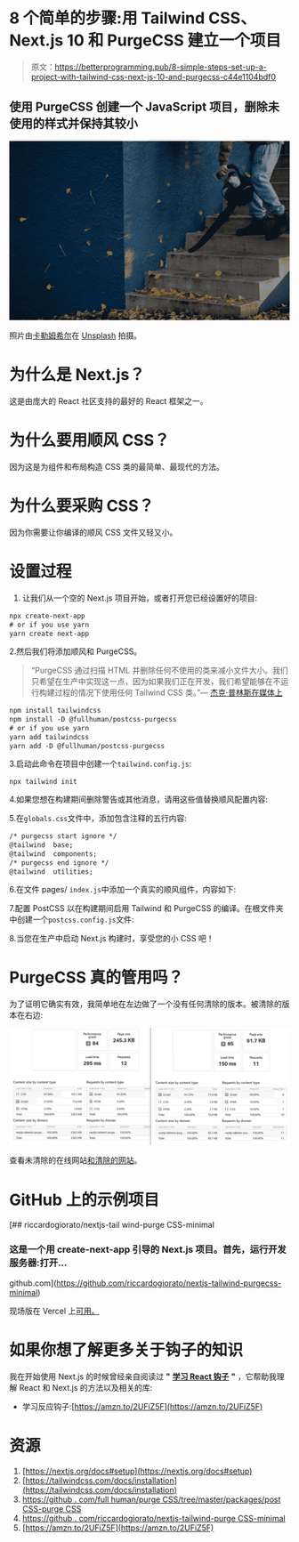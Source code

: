 # 8 个简单的步骤:用 Tailwind CSS、Next.js 10 和 PurgeCSS 建立一个项目

> 原文：<https://betterprogramming.pub/8-simple-steps-set-up-a-project-with-tailwind-css-next-js-10-and-purgecss-c44e1104bdf0>

## 使用 PurgeCSS 创建一个 JavaScript 项目，删除未使用的样式并保持其较小

![](img/f564dd778c745f0c3efd26ceb3515edf.png)

照片由[卡勒姆希尔](https://unsplash.com/photos/-QyvOa0J9Mg)在 [Unsplash](https://unsplash.com/) 拍摄。

# 为什么是 Next.js？

这是由庞大的 React 社区支持的最好的 React 框架之一。

# 为什么要用顺风 CSS？

因为这是为组件和布局构造 CSS 类的最简单、最现代的方法。

# 为什么要采购 CSS？

因为你需要让你编译的顺风 CSS 文件又轻又小。

# 设置过程

1.  让我们从一个空的 Next.js 项目开始，或者打开您已经设置好的项目:

```
npx create-next-app
# or if you use yarn
yarn create next-app
```

2.然后我们将添加顺风和 PurgeCSS。

> “PurgeCSS 通过扫描 HTML 并删除任何不使用的类来减小文件大小。我们只希望在生产中实现这一点，因为如果我们正在开发，我们希望能够在不运行构建过程的情况下使用任何 Tailwind CSS 类。”— [杰克·普林斯在媒体上](https://medium.com/better-programming/how-to-set-up-next-js-with-tailwind-css-b93ccd2d4164)

```
npm install tailwindcss
npm install -D @fullhuman/postcss-purgecss
# or if you use yarn
yarn add tailwindcss 
yarn add -D @fullhuman/postcss-purgecss
```

3.启动此命令在项目中创建一个`tailwind.config.js`:

```
npx tailwind init
```

4.如果您想在构建期间删除警告或其他消息，请用这些值替换顺风配置内容:

5.在`globals.css`文件中，添加包含注释的五行内容:

```
/* purgecss start ignore */
@tailwind  base;
@tailwind  components;
/* purgecss end ignore */
@tailwind  utilities;
```

6.在文件 pages/ `index.js`中添加一个真实的顺风组件，内容如下:

7.配置 PostCSS 以在构建期间启用 Tailwind 和 PurgeCSS 的编译。在根文件夹中创建一个`postcss.config.js`文件:

8.当您在生产中启动 Next.js 构建时，享受您的小 CSS 吧！

# PurgeCSS 真的管用吗？

为了证明它确实有效，我简单地在左边做了一个没有任何清除的版本。被清除的版本在右边:

![](img/98d684a1a4c20013bfecd0c0d20f5e0b.png)

查看未清除的在线网站[和清除的网站](https://nextjs-tailwind-purgecss-minimal-lfl4vh5p4.vercel.app/)。

# GitHub 上的示例项目

[](https://github.com/riccardogiorato/nextjs-tailwind-purgecss-minimal) [## riccardogiorato/nextjs-tail wind-purge CSS-minimal

### 这是一个用 create-next-app 引导的 Next.js 项目。首先，运行开发服务器:打开…

github.com](https://github.com/riccardogiorato/nextjs-tailwind-purgecss-minimal) 

现场版在 Vercel 上[可用。](https://nextjs-tailwind-purgecss-minimal.vercel.app/)

# 如果你想了解更多关于钩子的知识

我在开始使用 Next.js 的时候曾经亲自阅读过 **"** [**学习 React 钩子**](https://amzn.to/2UFiZ5F) **"** ，它帮助我理解 React 和 Next.js 的方法以及相关的库:

*   学习反应钩子:[https://amzn.to/2UFiZ5F](https://amzn.to/2UFiZ5F)

# **资源**

1.  [https://nextjs.org/docs#setup](https://nextjs.org/docs#setup)
2.  [https://tailwindcss.com/docs/installation](https://tailwindcss.com/docs/installation)
3.  [https://github . com/full human/purge CSS/tree/master/packages/post CSS-purge CSS](https://github.com/FullHuman/purgecss/tree/master/packages/postcss-purgecss)
4.  [https://github . com/riccardogiorato/nextjs-tailwind-purge CSS-minimal](https://github.com/riccardogiorato/nextjs-tailwind-purgecss-minimal)
5.  [https://amzn.to/2UFiZ5F](https://amzn.to/2UFiZ5F)